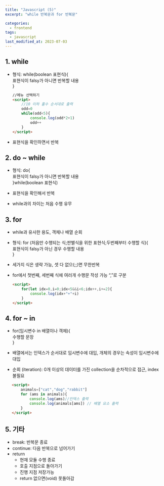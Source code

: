 ```yaml
---
title: "Javascript (5)"
excerpt: "while 반복문과 for 반복문"

categories:
  - frontend
tags:
  - javascript
last_modified_at: 2023-07-03
--- 
```

## 1. while ##
- 형식: while(boolean 표현식){  
    표현식이 falsy가 아니면 반복할 내용  
    }  

    ```html
    //메뉴 선택하기
    <script>
        //10 이하 홀수 순서대로 출력
        odd=0
        while(odd<5){
            console.log(odd*2+1)
            odd++
        }
    </script>
    ```

    
- 표현식을 확인하면서 반복
## 2. do ~ while ##
- 형식: do{  
    표현식이 falsy가 아니면 반복할 내용  
    }while(boolean 표현식)  
    
- 표현식을 확인해서 반복
- while과의 차이는 처음 수행 유무

## 3. for ##
- while과 유사한 용도, 객체나 배열 순회
- 형식: for (처음만 수행되는 식;판별식을 위한 표현식;두번째부터 수행할 식){  
    표현식이 falsy가 아닌 경우 수행할 내용  
    }  
    
- 세가지 식은 생략 가능, 셋 다 없으(;;)면 무한반복
- for에서 첫번째, 세번째 식에 여러개 수행문 작성 가능 “,”로 구분

    ```html
    <script>
        for(let idx=0,i=0;idx<5&&i<6;idx++,i+=2){
            console.log(idx+"+"+i)
        }
    </script>
    ```
## 4. for ~ in ##
- for(임시변수 in 배열이나 객체){  
    수행할 문장  
    }  
    
- 배열에서는 인덱스가 순서대로 임시변수에 대입, 개체의 경우는 속성이 임시변수에 대입
- 순회 (iteration): 0개 이상의 데이터를 가진 collection을 순차적으로 접근, index 불필요
 ```html
    <script>
        animals=["cat","dog","rabbit"]
        for (ams in animals){
            console.log(ams)//인덱스 출력
            console.log(animals[ams]) // 배열 요소 출력
        }
    </script>
 ```

## 5. 기타 ##
- break: 반복문 종료
- continue: 다음 반복으로 넘어가기
- return
    - 현재 모듈 수행 종료
    - 호출 지점으로 돌아가기
    - 진행 지점 저장가능
    - return 없으면(void) 못돌아감